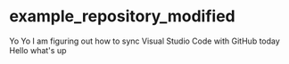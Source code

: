 # example_repository_modified

Yo Yo I am figuring out how to sync Visual Studio Code with GitHub today Hello what's up